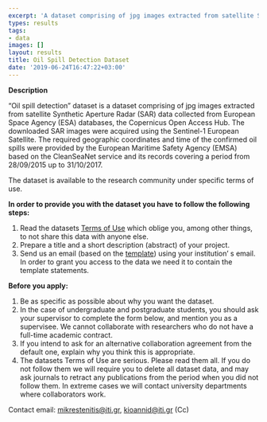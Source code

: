 ```yaml
---
excerpt: 'A dataset comprising of jpg images extracted from satellite Synthetic Aperture Radar (SAR) data collected from European Space Agency (ESA) databases, the Copernicus Open Access Hub.'
types: results
tags:
- data
images: []
layout: results
title: Oil Spill Detection Dataset
date: '2019-06-24T16:47:22+03:00'
---
```

<p><strong>Description</strong></p>
<p>“Oil spill detection” dataset is a dataset comprising of jpg images extracted from satellite Synthetic Aperture Radar (SAR) data collected from European Space Agency (ESA) databases, the Copernicus Open Access Hub. The downloaded SAR images were acquired using the Sentinel-1 European Satellite. The required geographic coordinates and time of the confirmed oil spills were provided by the European Maritime Safety Agency (EMSA) based on the CleanSeaNet service and its records covering a period from 28/09/2015 up to 31/10/2017. </p>

<p>The dataset is available to the research community under specific terms of use.</p>
<p>
<strong>In order to provide you with the dataset you have to follow the following steps: </strong>
<ol type="1">
  <li>Read the datasets <a href="http://mklab.iti.gr/files/oli-spill-detection-terms.pdf" target="_blank">Terms of Use</a> which oblige you, among other things, to not share this data with anyone else.</li>
  <li>Prepare a title and a short description (abstract) of your project.</li>
  <li>Send us an email (based on the <a href="http://mklab.iti.gr/files/Email_Template.pdf" target="_blank">template</a>) using your institution’ s email. In order to grant you access to the data we need it to contain the template statements.</li>
</ol>  
</p>

<p>
<strong>Before you apply:</strong>
<ol type="1">
  <li>Be as specific as possible about why you want the dataset.</li>
  <li>In the case of undergraduate and postgraduate students, you should ask your supervisor to complete the form below, and mention you as a supervisee. We cannot collaborate with researchers who do not have a full-time academic contract. </li>
  <li>If you intend to ask for an alternative collaboration agreement from the default one, explain why you think this is appropriate. </li>
  <li>The datasets Terms of Use are serious. Please read them all. If you do not follow them we will require you to delete all dataset data, and may ask journals to retract any publications from the period when you did not follow them. In extreme cases we will contact university departments where collaborators work. </li>
</ol>  

</p>

<p>Contact email: <a href="mailto:mikrestenitis@iti.gr">mikrestenitis@iti.gr</a>, <a href="mailto:kioannid@iti.gr">kioannid@iti.gr</a> (Cc)</p>
